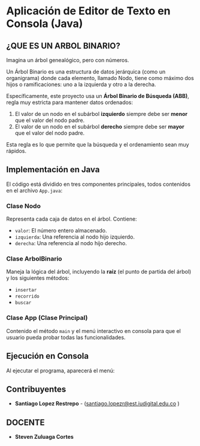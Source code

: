 
# Aplicación de Editor de Texto en Consola (Java)

## ¿QUE ES UN ARBOL BINARIO?
Imagina un árbol genealógico, pero con números.

Un Árbol Binario es una estructura de datos jerárquica (como un organigrama) donde cada elemento, llamado Nodo, tiene como máximo dos hijos o ramificaciones: uno a la izquierda y otro a la derecha.

Específicamente, este proyecto usa un **Árbol Binario de Búsqueda (ABB)**, regla muy estricta para mantener datos ordenados:

1.  El valor de un nodo en el subárbol **izquierdo** siempre debe ser **menor** que el valor del nodo padre.
2.  El valor de un nodo en el subárbol **derecho** siempre debe ser **mayor** que el valor del nodo padre.

Esta regla es lo que permite que la búsqueda y el ordenamiento sean muy rápidos.

## Implementación en Java

El código está dividido en tres componentes principales, todos contenidos en el archivo `App.java`:

### Clase Nodo
Representa cada caja de datos en el árbol. Contiene:
* `valor`: El número entero almacenado.
* `izquierda`: Una referencia al nodo hijo izquierdo.
* `derecha`: Una referencia al nodo hijo derecho.

### Clase ArbolBinario
Maneja la lógica del árbol, incluyendo la **raíz** (el punto de partida del árbol) y los siguientes métodos:

* `insertar`
* `recorrido`
* `buscar`

### Clase App (Clase Principal)
Contenido el método `main` y el menú interactivo en consola para que el usuario pueda probar todas las funcionalidades.


## Ejecución en Consola

Al ejecutar el programa, aparecerá el menú:



## Contribuyentes
* **Santiago Lopez Restrepo** - (santiago.lopezr@est.iudigital.edu.co )

## DOCENTE

* **Steven Zuluaga Cortes** 



